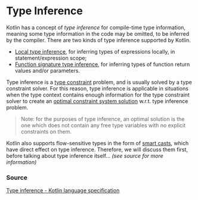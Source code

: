 # Type Inference

Kotlin has a concept of _type inference_ for compile-time type information, meaning some type information in the code may be omitted, to be inferred by the compiler. There are two kinds of type inference supported by Kotlin.

-   [Local type inference](https://kotlinlang.org/spec/type-inference.html#local-type-inference), for inferring types of expressions locally, in statement/expression scope;
-   [Function signature type inference](https://kotlinlang.org/spec/type-inference.html#function-signature-type-inference), for inferring types of function return values and/or parameters.

Type inference is a [type constraint](https://kotlinlang.org/spec/kotlin-type-constraints.html#kotlin-type-constraints) problem, and is usually solved by a type constraint solver. For this reason, type inference is applicable in situations when the type context contains enough information for the type constraint solver to create an [optimal constraint system solution](https://kotlinlang.org/spec/kotlin-type-constraints.html#finding-optimal-constraint-system-solution) w.r.t. type inference problem.

> Note: for the purposes of type inference, an optimal solution is the one which does not contain any free type variables with no explicit constraints on them.

Kotlin also supports flow-sensitive types in the form of [smart casts](https://kotlinlang.org/spec/type-inference.html#smart-casts), which have direct effect on type inference. Therefore, we will discuss them first, before talking about type inference itself... _(see source for more information)_

### Source
[Type inference - Kotlin language specification](https://kotlinlang.org/spec/type-inference.html)